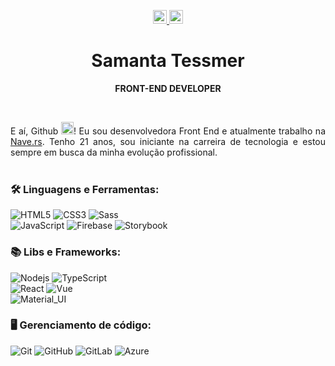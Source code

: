 <p align="center">
  <!-- Social media icons -->
  <a href="https://www.linkedin.com/in/brenda-samanta-r-tessmer-3992081b9/" title="Linkedin" target="_blank">
    <img src="https://img.shields.io/badge/-LinkedIn-blue?style=flat-square&logo=Linkedin&logoColor=white&link=https://www.linkedin.com/in/ffzanini" height="22" title="LinkedIn" />
  </a>
  
  <a href="mailto:brendah.samantah@gmail.com" title="Gmail">
    <img src="https://img.shields.io/badge/-Gmail-red?style=flat-square&logo=Gmail&logoColor=white&link=mailto:devffzanini@gmail.com" height="22" title="Gmail" />
  </a>
</p>


<!-- Title -->
<p align="center">
  <h1 align="center">Samanta Tessmer</h1>
  <p align="center"><b>FRONT-END DEVELOPER</b></p>
</p>
<br/>


<!-- Body -->
<p align="justify">
  E aí, Github <img src="https://media.giphy.com/media/hvRJCLFzcasrR4ia7z/giphy.gif" height="20px" width="20px"></a>! Eu sou desenvolvedora Front End e atualmente trabalho na <a href="https://nave.rs">Nave.rs</a>. Tenho 21 anos, sou iniciante na carreira de tecnologia e estou sempre em busca da minha evolução profissional.
  <br/>
  <br/>
</p>

### 🛠 Linguagens e Ferramentas:

![HTML5](https://img.shields.io/badge/-HTML5-black?style=flat-square&logo=html5)
![CSS3](https://img.shields.io/badge/-CSS3-black?style=flat-square&logo=css3&logoColor=blue)
![Sass](https://img.shields.io/badge/-Sass-black?style=flat-square&logo=sass)
<br/>
![JavaScript](https://img.shields.io/badge/-JavaScript-black?style=flat-square&logo=javascript)
![Firebase](https://img.shields.io/badge/-Firebase-black?style=flat-square&logo=firebase)
![Storybook](https://img.shields.io/badge/-Storybook-black?style=flat-square&logo=storybook)
<br/>

### 📚 Libs e Frameworks:
![Nodejs](https://img.shields.io/badge/-NodeJS-black?style=flat-square&logo=Node.js)
![TypeScript](https://img.shields.io/badge/-TypeScript-black?style=flat-square&logo=typescript)
<br>
![React](https://img.shields.io/badge/-ReactJS-black?style=flat-square&logo=react)
![Vue](https://img.shields.io/badge/-VueJS-black?style=flat-square&logo=vue.js)
<br>
![Material_UI](https://img.shields.io/badge/-Material_UI-black?style=flat-square&logo=mui)


### 🖥 Gerenciamento de código:
![Git](https://img.shields.io/badge/-Git-black?style=flat-square&logo=git)
![GitHub](https://img.shields.io/badge/-GitHub-black?style=flat-square&logo=github)
![GitLab](https://img.shields.io/badge/-GitLab-black?style=flat-square&logo=gitlab)
![Azure](https://img.shields.io/badge/Azure-%23000000.svg?style=flat-square&logo=microsoftazure&logoColor=white)

